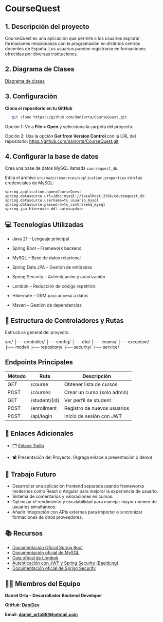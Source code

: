 # CourseQuest

## 1. Descripción del proyecto

CourseQuest es una aplicación que permite a los usuarios explorar formaciones relacionadas con la programación en distintos centros docentes de España. Los usuarios pueden registrarse en formaciones ofrecidas por diversas instituciones.

## 2. Diagrama de Clases
[Diagrama de clases](src/main/resources/static/Diagrama.png)

## 3. Configuración

**Clona el repositorio en tu GitHub**
```bash
   git clone https://github.com/daniorta/CourseQuest.git
```

Opción 1: Ve a **File > Open** y selecciona la carpeta del proyecto.

Opción 2: Usa la opción **Get from Version Control** con la URL del repositorio:
https://github.com/daniorta/CourseQuest.git

## 4. Configurar la base de datos

Crea una base de datos MySQL llamada `coursequest_db`.

Edita el archivo `src/main/resources/application.properties` con tus credenciales de MySQL:

```properties
spring.application.name=CourseQuest
spring.datasource.url=jdbc:mysql://localhost:3306/coursequest_db
spring.datasource.username=tu_usuario_mysql
spring.datasource.password=tu_contraseña_mysql
spring.jpa.hibernate.ddl-auto=update
```
## 💻 Tecnologías Utilizadas

- Java 21 – Lenguaje principal

- Spring Boot – Framework backend

- MySQL – Base de datos relacional

- Spring Data JPA – Gestión de entidades

- Spring Security – Autenticación y autorización

- Lombok – Reducción de código repetitivo

- Hibernate – ORM para acceso a datos

- Maven – Gestión de dependencias

## 🧭 Estructura de Controladores y Rutas

Estructura general del proyecto:

src/
├── controller/
├── config/ 
├── dto/
├── enums/
├── exception/
├── model/
├── repository/
├── security/
├── service/

## Endpoints Principales

| Método | Ruta          | Descripción                 |
|--------|---------------|-----------------------------|
| GET    | /course       | Obtener lista de cursos     |
| POST   | /courses      | Crear un curso (solo admin) |
| GET    | /student/{id} | Ver perfil de student       |
| POST   | /enrollment   | Registro de nuevos usuarios |
| POST   | /api/login    | Inicio de sesión con JWT    |


## 🔗 Enlaces Adicionales

- 🗂️ [Enlace Trello](https://trello.com/b/D2o0aiFW/mi-tablero-de-trello)

- 📽️ Presentación del Proyecto: (Agrega enlace a presentación o demo)

## 🔮 Trabajo Futuro
- Desarrollar una aplicación frontend separada usando frameworks modernos como React o Angular para mejorar la experiencia de usuario.
- Sistema de comentarios y valoraciones en cursos.
- Optimizar el rendimiento y escalabilidad para manejar mayor número de usuarios simultáneos.
- Añadir integración con APIs externas para importar o sincronizar formaciones de otros proveedores.


## 📚 Recursos

- [Documentación Oficial Spring Boot](https://docs.spring.io/spring-boot/documentation.html)
- [Documentación oficial de MySQL](https://dev.mysql.com/doc/)
- [Guía oficial de Lombok](https://projectlombok.org/)
- [Autenticación con JWT y Spring Security (Baeldung)](https://www.baeldung.com/spring-security-oauth-jwt)
- [Documentación oficial de Spring Security](https://spring.io/projects/spring-security)


## 👨‍💻 Miembros del Equipo

**Daniel Orta – Desarrollador Backend Developer**

**GitHub: [DaniDev](https://github.com/daniorta)**

**Email: daniel_orta88@hotmail.com**